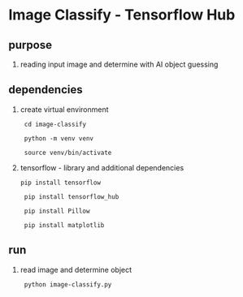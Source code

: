 
<h1>Image Classify - Tensorflow Hub</h1>

<h2> purpose </h2>

 1) reading input image and determine with AI object guessing

<h2> dependencies </h2>

 1) create virtual environment

         cd image-classify

         python -m venv venv

         source venv/bin/activate

 2) tensorflow - library and additional dependencies

        pip install tensorflow

		 pip install tensorflow_hub

		 pip install Pillow

		 pip install matplotlib

<h2> run </h2>

 1) read image and determine object

         python image-classify.py

